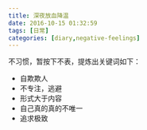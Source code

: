 ```yaml
---
title: 深夜放血降温
date: 2016-10-15 01:32:59
tags: [日常]
categories: [diary,negative-feelings]
---
```


不习惯，暂按下不表，提炼出关键词如下：
- 自欺欺人
- 不专注，逃避
- 形式大于内容
- 自己真的真的不唯一
- 追求极致